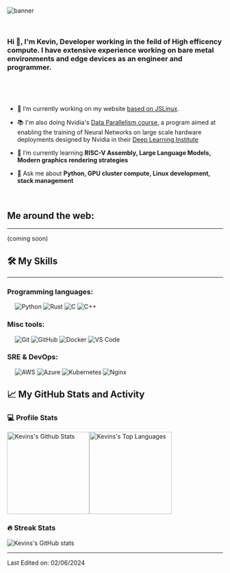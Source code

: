 ![banner](https://github.com/user-attachments/assets/17b80662-fc4f-4286-b0e6-596b8b07493e)

&emsp;
<h3 align="left">Hi 👋, I'm Kevin, Developer working in the feild of High efficency compute. I have extensive experience working on bare metal environments and edge devices as an engineer and programmer.</h3>
&emsp;

&emsp;

- 🔭 I’m currently working on my website [based on JSLinux](https://bellard.org/jslinux/tech.html). 
- 📚 I'm also doing Nvidia's [Data Parallelism course](https://learn.nvidia.com/courses/course-detail?course_id=course-v1:DLI+C-MG-01+V3), a program aimed at enabling the training of Neural Networks on large scale hardware deployments designed by Nvidia in their [Deep Learning Institute](https://learn.nvidia.com/)

- 🌱 I’m currently learning **RISC-V Assembly, Large Language Models, Modern graphics rendering strategies**

- 💬 Ask me about **Python, GPU cluster compute, Linux development, stack management**

&emsp;

## Me around the web:
-------------------

(coming soon)

## 🛠️ My Skills
-------------------

### Programming languages:
&emsp;
![Python](https://img.shields.io/badge/-Python-000?&logo=Python)
![Rust](https://img.shields.io/badge/-Rust-000?&logo=Rust)
![C](https://img.shields.io/badge/-C-000?&logo=c)
![C++](https://img.shields.io/badge/-C++-000?&logo=cplusplus)

### Misc tools:
&emsp;
![Git](https://img.shields.io/badge/-Git-000?&logo=Git)
![GitHub](https://img.shields.io/badge/-GitHub-000?&logo=GitHub)
![Docker](https://img.shields.io/badge/-Docker-000?&logo=Docker)
![VS Code](https://img.shields.io/badge/-VS%20Code-000?&logo=Visual-Studio-Code)

### SRE & DevOps:
&emsp;
![AWS](https://img.shields.io/badge/-AWS-000?&logo=Amazon-AWS)
![Azure](https://img.shields.io/badge/-Azure-000?&logo=Microsoft-Azure)
![Kubernetes](https://img.shields.io/badge/-Kubernetes-000?&logo=Kubernetes)
![Nginx](https://img.shields.io/badge/-Nginx-000?&logo=Nginx)

## 📈 My GitHub Stats and Activity

### 💻 Profile Stats

<img alt="Kevins's Github Stats" src="https://github-readme-stats.vercel.app/api/?username=bulutthecat&show_icons=true&include_all_commits=true&count_private=true&theme=react&hide_border=true&bg_color=1F222E&title_color=F85D7F&icon_color=F8D866" height="192px"/><img alt="Kevins's Top Languages" src="https://github-readme-stats.vercel.app/api/top-langs/?username=bulutthecat&langs_count=8&layout=compact&theme=react&hide_border=true&bg_color=1F222E&title_color=F85D7F&icon_color=F8D866" height="192px"/>


### 🔥 Streak Stats

![Kevins's GitHub stats](https://github-readme-streak-stats.herokuapp.com/?user=bulutthecat&theme=tokyonight)

------
Last Edited on: 02/06/2024
